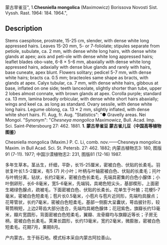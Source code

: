 蒙古旱雀豆",
1.**Chesniella mongolica** (Maximowicz) Borissova Novosti Sist. Vyssh. Rast. 1964: 184. 1964.",

## Description
Stems caespitose, prostrate, 15-25 cm, slender, with dense white long appressed hairs. Leaves 15-20 mm, 5- or 7-foliolate; stipules separate from petiole, subulate, ca. 2 mm, with dense white long hairs, with dense white glands at apex; axis and peti-ole with dense white long appressed hairs; leaflet blades obo-vate, 6-8 × 5-6 mm, abaxially with dense white long appressed hairs, adaxially with dense blue glands and rarely with hairs, base cuneate, apex blunt. Flowers solitary; pedicel 5-7 mm, with dense white hairs; bracts ca. 0.5 mm; bracteoles same shape as bracts, with glands at apex. Calyx tubular, ca. 7 mm, with dense white hairs, gibbous at base, inflated on one side; teeth lanceolate, slightly shorter than tube, upper 2 lobes almost connate, with brown glands at apex. Corolla purple; standard ca. 13 mm, lamina broadly orbicular, with dense white short hairs abaxially; wings and keel ca. as long as standard. Ovary sessile, with dense white long hairs. Legume oblong, ca. 13 × 2 mm, slightly inflated, with dense white short hairs. Fl. Aug, fr. Aug.
  "Statistics": "● Gravelly areas. Nei Mongol.
  "Synonym": "*Chesneya mongolica* Maximowicz, Bull. Acad. Imp. Sci. Saint-Pétersbourg 27: 462. 1881.
**1. 蒙古旱雀豆 蒙古雀儿豆（中国高等植物图鉴）**

Chesniella mongolica (Maxim.) P. C. Li, comb. nov.——Chesneya mongolica Maxim. in Bull Acad. Sci. St. Petersb. 27: 462. 1882; 内蒙古植物志3: 180, 图版91 (7-11). 1977; 中国沙漠植物志2: 231, 图版81 (12-16) 1987.

多年生草本。茎丛生，纤细，平卧，长15-25厘米，密被白色、伏贴的长柔毛。羽状复叶长1.5-2厘米，有5 (7) 片小叶；叶柄与叶轴密被白色、伏贴的长柔毛；托叶与叶柄分离，钻状，长约2毫米，密被白色长柔毛，先端具密集的白色小腺体；小叶倒卵形，长6-8毫米，宽5-6毫米，先端钝，具褐色短尖头，基部楔形，上面密生褐绿色腺点，疏被毛，下面密被白色、伏贴的长柔长。花单生于叶腋；花梗5-7毫米，密被白色短柔毛；苞片长0.5毫米，小苞片与苞片近同形，先端均具腺点；花萼管状，长约7毫米，密被白色短柔毛，基部一侧膨大呈囊状，萼齿披针形，较萼筒稍短，上边2萼齿大部分连合，先端均具褐色腺体；花冠紫色，旗瓣长约13毫米，瓣片宽圆形，背面密被白色短柔毛，翼瓣、龙骨瓣均与旗瓣近等长；子房无柄，密被白色长柔毛。荚果长圆形，长约13毫米，宽约2毫米，微膨胀，密被白色短柔毛。花期7月，果期8月。

产内蒙古。生于砾石地。模式标本采自内蒙古阿拉善山。
